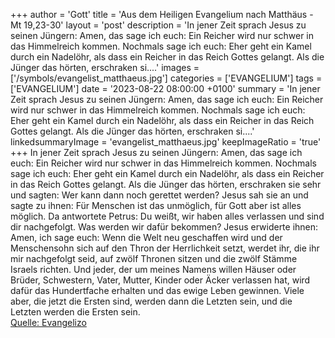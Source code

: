 +++
author = 'Gott'
title = 'Aus dem Heiligen Evangelium nach Matthäus - Mt 19,23-30'
layout = 'post'
description = 'In jener Zeit sprach Jesus zu seinen Jüngern: Amen, das sage ich euch: Ein Reicher wird nur schwer in das Himmelreich kommen. Nochmals sage ich euch: Eher geht ein Kamel durch ein Nadelöhr, als dass ein Reicher in das Reich Gottes gelangt. Als die Jünger das hörten, erschraken si....'
images = ['/symbols/evangelist_matthaeus.jpg']
categories = ['EVANGELIUM']
tags = ['EVANGELIUM']
date = '2023-08-22 08:00:00 +0100'
summary = 'In jener Zeit sprach Jesus zu seinen Jüngern: Amen, das sage ich euch: Ein Reicher wird nur schwer in das Himmelreich kommen. Nochmals sage ich euch: Eher geht ein Kamel durch ein Nadelöhr, als dass ein Reicher in das Reich Gottes gelangt. Als die Jünger das hörten, erschraken si....'
linkedsummaryImage = 'evangelist_matthaeus.jpg'
keepImageRatio = 'true'
+++
In jener Zeit sprach Jesus zu seinen Jüngern: Amen, das sage ich euch: Ein Reicher wird nur schwer in das Himmelreich kommen.
Nochmals sage ich euch: Eher geht ein Kamel durch ein Nadelöhr, als dass ein Reicher in das Reich Gottes gelangt.
Als die Jünger das hörten, erschraken sie sehr und sagten: Wer kann dann noch gerettet werden?
Jesus sah sie an und sagte zu ihnen: Für Menschen ist das unmöglich, für Gott aber ist alles möglich.<!--more-->
Da antwortete Petrus: Du weißt, wir haben alles verlassen und sind dir nachgefolgt. Was werden wir dafür bekommen?
Jesus erwiderte ihnen: Amen, ich sage euch: Wenn die Welt neu geschaffen wird und der Menschensohn sich auf den Thron der Herrlichkeit setzt, werdet ihr, die ihr mir nachgefolgt seid, auf zwölf Thronen sitzen und die zwölf Stämme Israels richten.
Und jeder, der um meines Namens willen Häuser oder Brüder, Schwestern, Vater, Mutter, Kinder oder Äcker verlassen hat, wird dafür das Hundertfache erhalten und das ewige Leben gewinnen.
Viele aber, die jetzt die Ersten sind, werden dann die Letzten sein, und die Letzten werden die Ersten sein.<br> [Quelle: Evangelizo](https://evangeliumtagfuertag.org/DE/gospel)